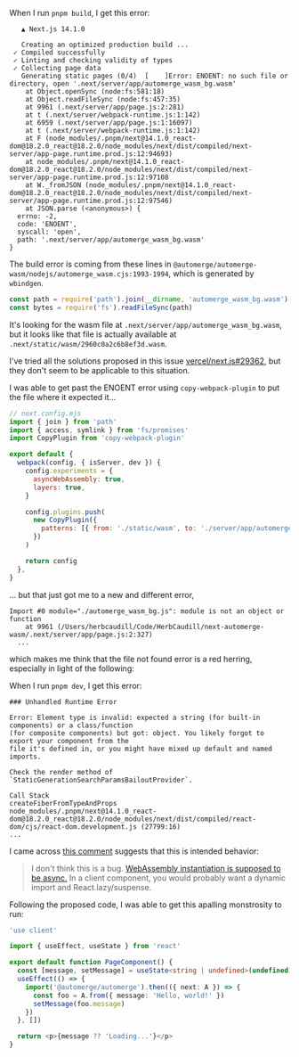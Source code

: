 When I run `pnpm build`, I get this error:

```
   ▲ Next.js 14.1.0

   Creating an optimized production build ...
 ✓ Compiled successfully
 ✓ Linting and checking validity of types
 ✓ Collecting page data
   Generating static pages (0/4)  [    ]Error: ENOENT: no such file or directory, open '.next/server/app/automerge_wasm_bg.wasm'
    at Object.openSync (node:fs:581:18)
    at Object.readFileSync (node:fs:457:35)
    at 9961 (.next/server/app/page.js:2:281)
    at t (.next/server/webpack-runtime.js:1:142)
    at 6959 (.next/server/app/page.js:1:16097)
    at t (.next/server/webpack-runtime.js:1:142)
    at F (node_modules/.pnpm/next@14.1.0_react-dom@18.2.0_react@18.2.0/node_modules/next/dist/compiled/next-server/app-page.runtime.prod.js:12:94693)
    at node_modules/.pnpm/next@14.1.0_react-dom@18.2.0_react@18.2.0/node_modules/next/dist/compiled/next-server/app-page.runtime.prod.js:12:97108
    at W._fromJSON (node_modules/.pnpm/next@14.1.0_react-dom@18.2.0_react@18.2.0/node_modules/next/dist/compiled/next-server/app-page.runtime.prod.js:12:97546)
    at JSON.parse (<anonymous>) {
  errno: -2,
  code: 'ENOENT',
  syscall: 'open',
  path: '.next/server/app/automerge_wasm_bg.wasm'
}

```

The build error is coming from these lines in
`@automerge/automerge-wasm/nodejs/automerge_wasm.cjs:1993-1994`, which is generated by `wbindgen`.

```js
const path = require('path').join(__dirname, 'automerge_wasm_bg.wasm')
const bytes = require('fs').readFileSync(path)
```

It's looking for the wasm file at `.next/server/app/automerge_wasm_bg.wasm`, but it looks like that
file is actually available at `.next/static/wasm/2960c0a2c6b8ef3d.wasm`.

I've tried all the solutions proposed in this issue [vercel/next.js#29362](https://github.com/vercel/next.js/issues/29362), but they don't seem to be applicable to this situation.

I was able to get past the ENOENT error using `copy-webpack-plugin` to put the file where it expected it...

```js
// next.config.mjs
import { join } from 'path'
import { access, symlink } from 'fs/promises'
import CopyPlugin from 'copy-webpack-plugin'

export default {
  webpack(config, { isServer, dev }) {
    config.experiments = {
      asyncWebAssembly: true,
      layers: true,
    }

    config.plugins.push(
      new CopyPlugin({
        patterns: [{ from: './static/wasm', to: './server/app/automerge_wasm_bg.wasm' }],
      })
    )

    return config
  },
}
```

... but that just got me to a new and different error,

```
Import #0 module="./automerge_wasm_bg.js": module is not an object or function
    at 9961 (/Users/herbcaudill/Code/HerbCaudill/next-automerge-wasm/.next/server/app/page.js:2:327)
  ...
```

which makes me think that the file not found error is a red herring, especially in light of the following:

When I run `pnpm dev`, I get this error:

```
### Unhandled Runtime Error

Error: Element type is invalid: expected a string (for built-in components) or a class/function
(for composite components) but got: object. You likely forgot to export your component from the
file it's defined in, or you might have mixed up default and named imports.

Check the render method of `StaticGenerationSearchParamsBailoutProvider`.

Call Stack
createFiberFromTypeAndProps
node_modules/.pnpm/next@14.1.0_react-dom@18.2.0_react@18.2.0/node_modules/next/dist/compiled/react-dom/cjs/react-dom.development.js (27799:16)
...
```

I came across [this comment](https://github.com/vercel/next.js/issues/53163#issuecomment-1785586193) suggests that this is intended behavior:

> I don't think this is a bug. [WebAssembly instantiation is supposed to be async.](https://webassembly.github.io/esm-integration/js-api/index.html#esm-integration) In a client component, you would probably want a dynamic import and React.lazy/suspense.

Following the proposed code, I was able to get this apalling monstrosity to run:

```ts
'use client'

import { useEffect, useState } from 'react'

export default function PageComponent() {
  const [message, setMessage] = useState<string | undefined>(undefined)
  useEffect(() => {
    import('@automerge/automerge').then(({ next: A }) => {
      const foo = A.from({ message: 'Hello, world!' })
      setMessage(foo.message)
    })
  }, [])

  return <p>{message ?? 'Loading...'}</p>
}
```
